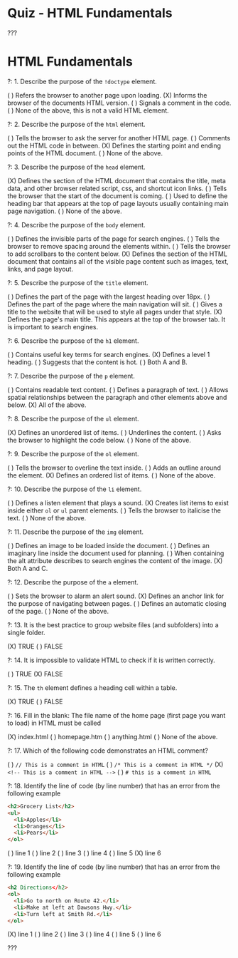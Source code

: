 # Quiz - HTML Fundamentals

???

# HTML Fundamentals

?: 1. Describe the purpose of the `!doctype` element.

( ) Refers the browser to another page upon loading.
(X) Informs the browser of the documents HTML version.
( ) Signals a comment in the code.
( ) None of the above, this is not a valid HTML element.

?: 2. Describe the purpose of the `html` element.

( ) Tells the browser to ask the server for another HTML page.
( ) Comments out the HTML code in between.
(X) Defines the starting point and ending points of the HTML document.
( ) None of the above.

?: 3. Describe the purpose of the `head` element.

(X) Defines the section of the HTML document that contains the title, meta data, and other browser related script, css, and shortcut icon links.
( ) Tells the browser that the start of the document is coming.
( ) Used to define the heading bar that appears at the top of page layouts usually containing main page navigation.
( ) None of the above.

?: 4. Describe the purpose of the `body` element.

( ) Defines the invisible parts of the page for search engines.
( ) Tells the browser to remove spacing around the elements within.
( ) Tells the browser to add scrollbars to the content below.
(X) Defines the section of the HTML document that contains all of the visible page content such as images, text, links, and page layout.

?: 5. Describe the purpose of the `title` element.

( ) Defines the part of the page with the largest heading over 18px.
( ) Defines the part of the page where the main navigation will sit.
( ) Gives a title to the website that will be used to style all pages under that style.
(X) Defines the page's main title. This appears at the top of the browser tab. It is important to search engines.

?: 6. Describe the purpose of the `h1` element.

( ) Contains useful key terms for search engines.
(X) Defines a level 1 heading.
( ) Suggests that the content is hot.
( ) Both A and B.

?: 7. Describe the purpose of the `p` element.

( ) Contains readable text content.
( ) Defines a paragraph of text.
( ) Allows spatial relationships between the paragraph and other elements above and below.
(X) All of the above.

?: 8. Describe the purpose of the `ul` element.

(X) Defines an unordered list of items.
( ) Underlines the content.
( ) Asks the browser to highlight the code below.
( ) None of the above.

?: 9. Describe the purpose of the `ol` element.

( ) Tells the browser to overline the text inside.
( ) Adds an outline around the element.
(X) Defines an ordered list of items.
( ) None of the above.

?: 10. Describe the purpose of the `li` element.

( ) Defines a listen element that plays a sound.
(X) Creates list items to exist inside either `ol` or `ul` parent elements.
( ) Tells the browser to italicise the text.
( ) None of the above.

?: 11. Describe the purpose of the `img` element.

( ) Defines an image to be loaded inside the document.
( ) Defines an imaginary line inside the document used for planning.
( ) When containing the alt attribute describes to search engines the content of the image.
(X) Both A and C.

?: 12. Describe the purpose of the `a` element.

( ) Sets the browser to alarm an alert sound.
(X) Defines an anchor link for the purpose of navigating between pages.
( ) Defines an automatic closing of the page.
( ) None of the above.

?: 13. It is the best practice to group website files (and subfolders) into a single folder.

(X) TRUE
( ) FALSE

?: 14. It is impossible to validate HTML to check if it is written correctly.

( ) TRUE
(X) FALSE

?: 15. The `th` element defines a heading cell within a table.

(X) TRUE
( ) FALSE

?: 16. Fill in the blank: The file name of the home page (first page you want to load) in HTML must be called

(X) index.html
( ) homepage.htm
( ) anything.html
( ) None of the above.

?: 17. Which of the following code demonstrates an HTML comment?

( ) `// This is a comment in HTML`
( ) `/* This is a comment in HTML */`
(X) `<!-- This is a comment in HTML -->`
( ) `# this is a comment in HTML`

?: 18. Identify the line of code (by line number) that has an error from the following example

```html
<h2>Grocery List</h2>
<ul>
  <li>Apples</li>
  <li>Oranges</li>
  <li>Pears</li>
</ol>
```

( ) line 1
( ) line 2
( ) line 3
( ) line 4
( ) line 5
(X) line 6

?: 19. Identify the line of code (by line number) that has an error from the following example

```html
<h2 Directions</h2>
<ol>
  <li>Go to north on Route 42.</li>
  <li>Make at left at Dawsons Hwy.</li>
  <li>Turn left at Smith Rd.</li>
</ol>
```

(X) line 1
( ) line 2
( ) line 3
( ) line 4
( ) line 5
( ) line 6

???
